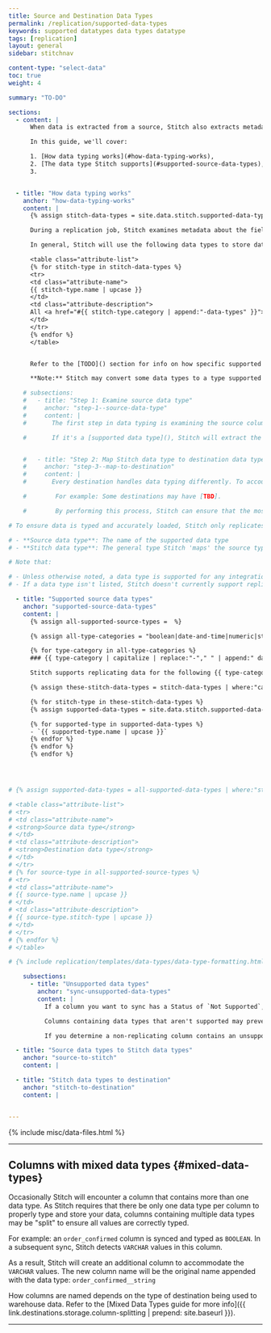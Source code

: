 ```yaml
---
title: Source and Destination Data Types
permalink: /replication/supported-data-types
keywords: supported datatypes data types datatype
tags: [replication]
layout: general
sidebar: stitchnav

content-type: "select-data"
toc: true
weight: 4

summary: "TO-DO"

sections: 
  - content: |
      When data is extracted from a source, Stitch also extracts metadata about the fields selected for replication. Stitch uses this metadata to determine a field's data type and then store its values as the correct data type during loading.

      In this guide, we'll cover:

      1. [How data typing works](#how-data-typing-works),
      2. [The data type Stitch supports](#supported-source-data-types), and
      3. 


  - title: "How data typing works"
    anchor: "how-data-typing-works"
    content: |
      {% assign stitch-data-types = site.data.stitch.supported-data-types.stitch-types %}

      During a replication job, Stitch examines metadata about the fields selected for replication. Stitch uses this metadata to determine the data type's accurate equivalent for your destination.

      In general, Stitch will use the following data types to store data in your destination:

      <table class="attribute-list">
      {% for stitch-type in stitch-data-types %}
      <tr>
      <td class="attribute-name">
      {{ stitch-type.name | upcase }}
      </td>
      <td class="attribute-description">
      All <a href="#{{ stitch-type.category | append:"-data-types" }}">{{ stitch-type.category | replace:"-"," " }} source data types</a>
      </td>
      </tr>
      {% endfor %}
      </table>


      Refer to the [TODO]() section for info on how specific supported source types are mapped to the destination types listed here.

      **Note:** Stitch may convert some data types to a type supported by your destination. For example: If a destination only supports an `INTEGER` data type, `BIGINT` data may be stored as `INTEGER`. Refer to the documentation for your destination for more info.

    # subsections:
    #   - title: "Step 1: Examine source data type"
    #     anchor: "step-1--source-data-type"
    #     content: |
    #       The first step in data typing is examining the source column's data type, which occurs during the Extraction phase of a replication job. When Stitch extracts data from a source, it will examine a column's metadata to determine its data type.

    #       If it's a [supported data type](), Stitch will extract the data for the column and continue with the replication process.


    #   - title: "Step 2: Map Stitch data type to destination data type"
    #     anchor: "step-3--map-to-destination"
    #     content: |
    #       Every destination handles data typing differently. To account for this, in Stitch the final data type of a column in the destination is dependent on the type of destination being used. 

    #        For example: Some destinations may have [TBD].

    #        By performing this process, Stitch can ensure that the most accurate data type is being used to store your data in the destination of your choosing.

# To ensure data is typed and accurately loaded, Stitch only replicates data from the data types listed in this section. The columns in the table below are as follows:

# - **Source data type**: The name of the supported data type
# - **Stitch data type**: The general type Stitch 'maps' the source type to. **This is not necessarily the data 

# Note that:

# - Unless otherwise noted, a data type is supported for any integration
# - If a data type isn't listed, Stitch doesn't currently support replication for that data type. [Replicating columns with unsupported data types can lead to issues with replication](#sync-unsupported-data-types).

  - title: "Supported source data types"
    anchor: "supported-source-data-types"
    content: |
      {% assign all-supported-source-types =  %}

      {% assign all-type-categories = "boolean|date-and-time|numeric|string" | split:"|" %}

      {% for type-category in all-type-categories %}
      ### {{ type-category | capitalize | replace:"-"," " | append:" data types" }} {#{{ type-category | append:"-data-types" }}}

      Stitch supports replicating data for the following {{ type-category | replace:"-"," " }} data types:

      {% assign these-stitch-data-types = stitch-data-types | where:"category",type-category | sort:"name" %}

      {% for stitch-type in these-stitch-data-types %}
      {% assign supported-data-types = site.data.stitch.supported-data-types.supported-source-types | where:"stitch-type",stitch-type.name | sort:"name" %}

      {% for supported-type in supported-data-types %}
      - `{{ supported-type.name | upcase }}`
      {% endfor %}
      {% endfor %}
      {% endfor %}




# {% assign supported-data-types = all-supported-data-types | where:"stitch-type",stitch-type.name | sort:"name" %}

# <table class="attribute-list">
# <tr>
# <td class="attribute-name">
# <strong>Source data type</strong>
# </td>
# <td class="attribute-description">
# <strong>Destination data type</strong>
# </td>
# </tr>
# {% for source-type in all-supported-source-types %}
# <tr>
# <td class="attribute-name">
# {{ source-type.name | upcase }}
# </td>
# <td class="attribute-description">
# {{ source-type.stitch-type | upcase }}
# </td>
# </tr>
# {% endfor %}
# </table>

# {% include replication/templates/data-types/data-type-formatting.html formatting="tabs" integration_name="postgres" display_name="PostgreSQL" %}

    subsections:
      - title: "Unsupported data types"
        anchor: "sync-unsupported-data-types"
        content: |
          If a column you want to sync has a Status of `Not Supported`, the root cause may be an [unsupported data type or insufficient user permissions]({{ link.troubleshooting.unsupported-data-types | prepend: site.baseurl }}).

          Columns containing data types that aren't supported may prevent an entire table from replicating. 

          If you determine a non-replicating column contains an unsupported data type, you'll need to de-select it to allow the table to successfully replicate.

  - title: "Source data types to Stitch data types"
    anchor: "source-to-stitch"
    content: |

  - title: "Stitch data types to destination"
    anchor: "stitch-to-destination"
    content: |


---
```

{% include misc/data-files.html %}





---

## Columns with mixed data types {#mixed-data-types}

Occasionally Stitch will encounter a column that contains more than one data type. As Stitch requires that there be only one data type per column to properly type and store your data, columns containing multiple data types may be "split" to ensure all values are correctly typed.

For example: an `order_confirmed` column is synced and typed as `BOOLEAN`. In a subsequent sync, Stitch detects `VARCHAR` values in this column.

As a result, Stitch will create an additional column to accommodate the `VARCHAR` values. The new column name will be the original name appended with the data type: `order_confirmed__string`

How columns are named depends on the type of destination being used to warehouse data. Refer to the [Mixed Data Types guide for more info]({{ link.destinations.storage.column-splitting | prepend: site.baseurl }}).

---